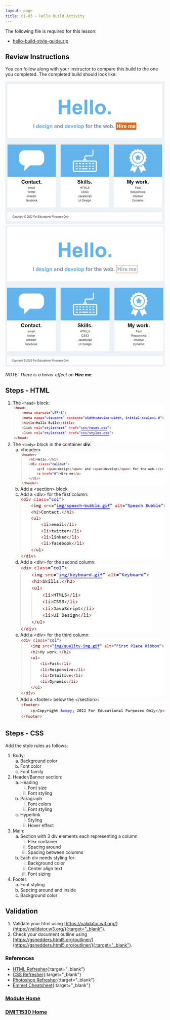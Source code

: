 ```yaml
---
layout: page
title: 01-03 - Hello Build Activity
---
```


The following file is required for this lesson:
* [hello-build-style-guide.zip](files/hello-style-guide.zip)

## Review Instructions
You can follow along with your instructor to compare this build to the one you completed. The completed build should look like:

![first-build-01.jpg](files/first-build-01.jpg)<br>
![first-build-02.jpg](files/first-build-02.jpg)

_NOTE: There is a hover effect on **Hire me**._

## Steps - HTML
1. The `<head>` block:<br>
![index-code-01.jpg](files/index-code-01.jpg)
2. The `<body>` block in the container **div**:<br>
    <ol type="a">
        <li>&lt;header&gt;<br>
        <img src="files/index-code-02.jpg" alt="index-code-02">
        </li>
        <li>Add a &lt;section&gt; block</li>
        <li>Add a &lt;div&gt; for the first column:<br>
        <img src="files/index-code-03.jpg" alt="index-code-03">
        </li>
        <li>Add a &lt;div&gt; for the second column:<br>
        <img src="files/index-code-04.jpg" alt="index-code-04">
        </li>
        <li>Add a &lt;div&gt; for the third column:<br>
        <img src="files/index-code-05.jpg" alt="index-code-05">
        </li>
        <li>Add a &lt;footer&gt; below the &lt;/section&gt;:<br>
        <img src="files/index-code-06.jpg" alt="index-code-06">
        </li>
    </ol>

## Steps - CSS
Add the style rules as follows:
1. Body:<br>
    <ol type="a">
        <li>Background color</li>
        <li>Font color</li>
        <li>Font family</li>
    </ol>
2. Header/Banner section:<br>
    <ol type="a">
        <li>Heading
            <ol type="i">
                <li>Font size</li>
                <li>Font styling</li>
            </ol>
        </li>
        <li>Paragraph
            <ol type="i">
                <li>Font colors</li>
                <li>Font styling</li>
            </ol>
        </li>
        <li>Hyperlink
            <ol type="i">
                <li>Styling</li>
                <li>Hover effect</li>
            </ol>
        </li>
    </ol>
3. Main:<br>
    <ol type="a">
        <li>Section with 3 div elements each representing a column
            <ol type="i">
                <li>Flex container</li>
                <li>Spacing around</li>
                <li>Spacing between columns</li>
            </ol>
        </li>
        <li>Each div needs styling for:
                <ol type="i">
                    <li>Background color</li>
                    <li>Center align text</li>
                    <li>Font sizing</li>
                </ol>
        </li>
    </ol>
4. Footer:<br>
    <ol type="a">
        <li>Font styling</li>
        <li>Sapcing around and inside</li>
        <li>Background color</li>
    </ol>

## Validation
1.	Validate your html using [https://validator.w3.org/](https://validator.w3.org/){:target="_blank"}.
2.	Check your document outline using [https://gsnedders.html5.org/outliner/](https://gsnedders.html5.org/outliner/){:target="_blank"}.

### References
* [HTML Refresher](files/dmit1530-week-01-html-refresher.pdf){:target="_blank"}
* [CSS Refresher](files/dmit1530-week-01-css-refresher.pdf){:target="_blank"}
* [Photoshop Refresher](files/dmit1530-week-01-photoshop-refresher.pdf){:target="_blank"}
* [Emmet Cheatsheet](files/emmet-cheatsheet.pdf){:target="_blank"}

### [Module Home](../module1.md)
### [DMIT1530 Home](../../)